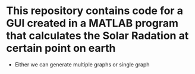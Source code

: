 # This repository contains code for a GUI  created in a MATLAB program that calculates the Solar Radation at certain point on earth
* Either we can generate multiple graphs or single graph
